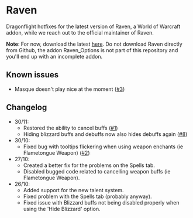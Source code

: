# Raven
Dragonflight hotfixes for the latest version of Raven, a World of Warcraft addon, while we reach out to the official maintainer of Raven.

**Note**: For now, download the latest [here](https://dicebar.net/raven/). Do not download Raven directly from Github, the addon Raven_Options is not part of this repository and you'll end up with an incomplete addon.

## Known issues
- Masque doesn't play nice at the moment ([#3](https://github.com/Dicebar/raven/issues/3))

## Changelog
- 30/11:
  - Restored the ability to cancel buffs ([#1](https://github.com/Dicebar/raven/issues/1))
  - Hiding blizzard buffs and debuffs now also hides debuffs again ([#8](https://github.com/Dicebar/raven/issues/8))
- 30/10:
  - Fixed bug with tooltips flickering when using weapon enchants (ie Flametongue Weapon) ([#2](https://github.com/Dicebar/raven/issues/2))
- 27/10:
  - Created a better fix for the problems on the Spells tab.
  - Disabled bugged code related to cancelling weapon buffs (ie Flametongue Weapon).
- 26/10:
  - Added support for the new talent system.
  - Fixed problem with the Spells tab (probably anyway).
  - Fixed issue with Blizzard buffs not being disabled properly when using the 'Hide Blizzard' option.
